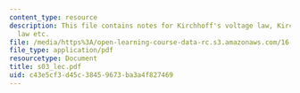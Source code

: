 ```yaml
---
content_type: resource
description: This file contains notes for Kirchhoff's voltage law, Kirchhoff's current
  law etc.
file: /media/https%3A/open-learning-course-data-rc.s3.amazonaws.com/16-01-unified-engineering-i-ii-iii-iv-fall-2005-spring-2006/c43e5cf3d45c38459673ba3a4f827469_s03_lec.pdf
file_type: application/pdf
resourcetype: Document
title: s03_lec.pdf
uid: c43e5cf3-d45c-3845-9673-ba3a4f827469
---
```

